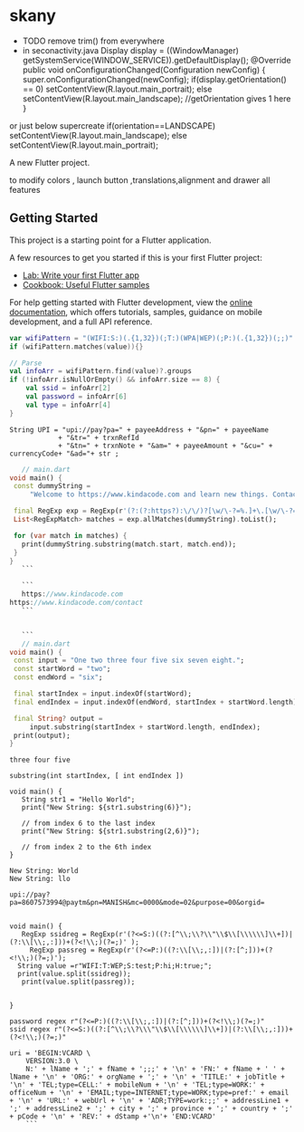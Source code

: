 # skany
* TODO remove trim() from everywhere
* in seconactivity.java
Display display = ((WindowManager) getSystemService(WINDOW_SERVICE)).getDefaultDisplay();
@Override
public void onConfigurationChanged(Configuration newConfig) {
    super.onConfigurationChanged(newConfig);
    if(display.getOrientation() == 0)
        setContentView(R.layout.main_portrait);
    else
        setContentView(R.layout.main_landscape); //getOrientation gives 1 here
}


or just below supercreate
if(orientation==LANDSCAPE)
    setContentView(R.layout.main_landscape);
else
    setContentView(R.layout.main_portrait);

A new Flutter project.


to modify colors , launch button ,translations,alignment and drawer all features

## Getting Started

This project is a starting point for a Flutter application.

A few resources to get you started if this is your first Flutter project:

- [Lab: Write your first Flutter app](https://docs.flutter.dev/get-started/codelab)
- [Cookbook: Useful Flutter samples](https://docs.flutter.dev/cookbook)

For help getting started with Flutter development, view the
[online documentation](https://docs.flutter.dev/), which offers tutorials,
samples, guidance on mobile development, and a full API reference.
``` kotlin
var wifiPattern = "(WIFI:S:)(.{1,32})(;T:)(WPA|WEP)(;P:)(.{1,32})(;;)".toRegex()
if (wifiPattern.matches(value)){}

// Parse
val infoArr = wifiPattern.find(value)?.groups
if (!infoArr.isNullOrEmpty() && infoArr.size == 8) {
    val ssid = infoArr[2]
    val password = infoArr[6]
    val type = infoArr[4]
}
```
```
String UPI = "upi://pay?pa=" + payeeAddress + "&pn=" + payeeName
            + "&tr=" + trxnRefId
            + "&tn=" + trxnNote + "&am=" + payeeAmount + "&cu=" + currencyCode+ "&ad="+ str ;
```
 ```dart
    // main.dart
void main() {
  const dummyString =
      "Welcome to https://www.kindacode.com and learn new things. Contact us at https://www.kindacode.com/contact or via email. Happy coding and have a nice day!";

  final RegExp exp = RegExp(r'(?:(?:https?):\/\/)?[\w/\-?=%.]+\.[\w/\-?=%.]+');
  List<RegExpMatch> matches = exp.allMatches(dummyString).toList();

  for (var match in matches) {
    print(dummyString.substring(match.start, match.end));
  }
}
    ```

    ```
    https://www.kindacode.com
https://www.kindacode.com/contact
    ```


    ```
    // main.dart
void main() {
  const input = "One two three four five six seven eight.";
  const startWord = "two";
  const endWord = "six";

  final startIndex = input.indexOf(startWord);
  final endIndex = input.indexOf(endWord, startIndex + startWord.length);

  final String? output =
      input.substring(startIndex + startWord.length, endIndex);
  print(output);
}
```
```
three four five
```
```
substring(int startIndex, [ int endIndex ])
```
```
void main() { 
   String str1 = "Hello World"; 
   print("New String: ${str1.substring(6)}"); 
   
   // from index 6 to the last index 
   print("New String: ${str1.substring(2,6)}"); 
   
   // from index 2 to the 6th index 
} 
```
```
New String: World 
New String: llo 
```



```
upi://pay?pa=8607573994@paytm&pn=MANISH&mc=0000&mode=02&purpose=00&orgid=
```
```

void main() {
   RegExp ssidreg = RegExp(r'(?<=S:)((?:[^\\;\\?\\"\\$\\[\\\\\\]\\+])|(?:\\[\\;,:]))+(?<!\\;)(?=;)' );
     RegExp passreg = RegExp(r'(?<=P:)((?:\\[\\;,:])|(?:[^;]))+(?<!\\;)(?=;)');
  String value =r"WIFI:T:WEP;S:test;P:hi;H:true;";
  print(value.split(ssidreg));
   print(value.split(passreg));
  
  
}
```
```
password regex r"(?<=P:)((?:\\[\\;,:])|(?:[^;]))+(?<!\\;)(?=;)"
ssid regex r"(?<=S:)((?:[^\\;\\?\\\"\\$\\[\\\\\\]\\+])|(?:\\[\\;,:]))+(?<!\\;)(?=;)"
```
```
uri = 'BEGIN:VCARD \
    VERSION:3.0 \
    N:' + lName + ';' + fName + ';;;' + '\n' + 'FN:' + fName + ' ' + lName + '\n' + 'ORG:' + orgName + ';' + '\n' + 'TITLE:' + jobTitle + '\n' + 'TEL;type=CELL:' + mobileNum + '\n' + 'TEL;type=WORK:' + officeNum + '\n' + 'EMAIL;type=INTERNET;type=WORK;type=pref:' + email + '\n' + 'URL:' + webUrl + '\n' + 'ADR;TYPE=work:;;' + addressLine1 + ';' + addressLine2 + ';' + city + ';' + province + ';' + country + ';' + pCode + '\n' + 'REV:' + dStamp +'\n'+ 'END:VCARD'
    ```